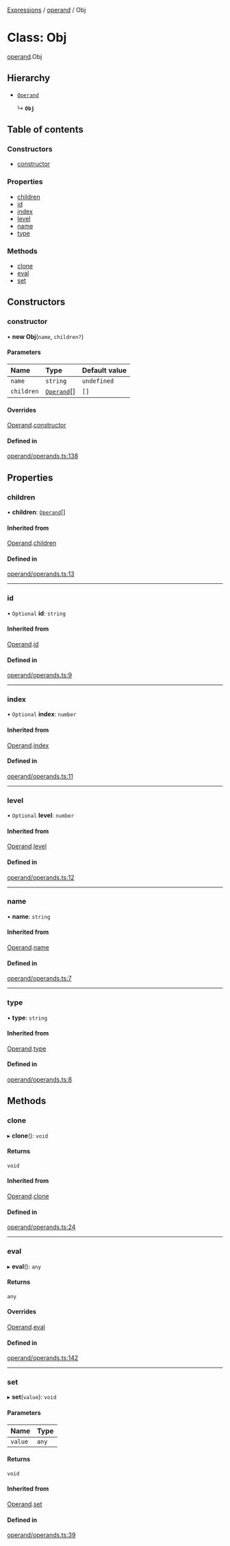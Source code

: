 [Expressions](../README.md) / [operand](../modules/operand.md) / Obj

# Class: Obj

[operand](../modules/operand.md).Obj

## Hierarchy

- [`Operand`](operand.Operand.md)

  ↳ **`Obj`**

## Table of contents

### Constructors

- [constructor](operand.Obj.md#constructor)

### Properties

- [children](operand.Obj.md#children)
- [id](operand.Obj.md#id)
- [index](operand.Obj.md#index)
- [level](operand.Obj.md#level)
- [name](operand.Obj.md#name)
- [type](operand.Obj.md#type)

### Methods

- [clone](operand.Obj.md#clone)
- [eval](operand.Obj.md#eval)
- [set](operand.Obj.md#set)

## Constructors

### constructor

• **new Obj**(`name`, `children?`)

#### Parameters

| Name | Type | Default value |
| :------ | :------ | :------ |
| `name` | `string` | `undefined` |
| `children` | [`Operand`](operand.Operand.md)[] | `[]` |

#### Overrides

[Operand](operand.Operand.md).[constructor](operand.Operand.md#constructor)

#### Defined in

[operand/operands.ts:138](https://github.com/FlavioLionelRita/js-expressions/blob/5f366b7/src/lib/operand/operands.ts#L138)

## Properties

### children

• **children**: [`Operand`](operand.Operand.md)[]

#### Inherited from

[Operand](operand.Operand.md).[children](operand.Operand.md#children)

#### Defined in

[operand/operands.ts:13](https://github.com/FlavioLionelRita/js-expressions/blob/5f366b7/src/lib/operand/operands.ts#L13)

___

### id

• `Optional` **id**: `string`

#### Inherited from

[Operand](operand.Operand.md).[id](operand.Operand.md#id)

#### Defined in

[operand/operands.ts:9](https://github.com/FlavioLionelRita/js-expressions/blob/5f366b7/src/lib/operand/operands.ts#L9)

___

### index

• `Optional` **index**: `number`

#### Inherited from

[Operand](operand.Operand.md).[index](operand.Operand.md#index)

#### Defined in

[operand/operands.ts:11](https://github.com/FlavioLionelRita/js-expressions/blob/5f366b7/src/lib/operand/operands.ts#L11)

___

### level

• `Optional` **level**: `number`

#### Inherited from

[Operand](operand.Operand.md).[level](operand.Operand.md#level)

#### Defined in

[operand/operands.ts:12](https://github.com/FlavioLionelRita/js-expressions/blob/5f366b7/src/lib/operand/operands.ts#L12)

___

### name

• **name**: `string`

#### Inherited from

[Operand](operand.Operand.md).[name](operand.Operand.md#name)

#### Defined in

[operand/operands.ts:7](https://github.com/FlavioLionelRita/js-expressions/blob/5f366b7/src/lib/operand/operands.ts#L7)

___

### type

• **type**: `string`

#### Inherited from

[Operand](operand.Operand.md).[type](operand.Operand.md#type)

#### Defined in

[operand/operands.ts:8](https://github.com/FlavioLionelRita/js-expressions/blob/5f366b7/src/lib/operand/operands.ts#L8)

## Methods

### clone

▸ **clone**(): `void`

#### Returns

`void`

#### Inherited from

[Operand](operand.Operand.md).[clone](operand.Operand.md#clone)

#### Defined in

[operand/operands.ts:24](https://github.com/FlavioLionelRita/js-expressions/blob/5f366b7/src/lib/operand/operands.ts#L24)

___

### eval

▸ **eval**(): `any`

#### Returns

`any`

#### Overrides

[Operand](operand.Operand.md).[eval](operand.Operand.md#eval)

#### Defined in

[operand/operands.ts:142](https://github.com/FlavioLionelRita/js-expressions/blob/5f366b7/src/lib/operand/operands.ts#L142)

___

### set

▸ **set**(`value`): `void`

#### Parameters

| Name | Type |
| :------ | :------ |
| `value` | `any` |

#### Returns

`void`

#### Inherited from

[Operand](operand.Operand.md).[set](operand.Operand.md#set)

#### Defined in

[operand/operands.ts:39](https://github.com/FlavioLionelRita/js-expressions/blob/5f366b7/src/lib/operand/operands.ts#L39)
